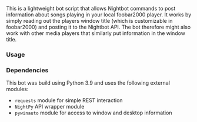 This is a lightweight bot script that allows Nightbot commands to post information about songs playing in your local foobar2000 player. It works by simply reading out the players window title (which is customizable in foobar2000) and posting it to the Nightbot API. The bot therefore might also work with other media players that similarly put information in the window title.

### Usage

### Dependencies

This bot was build using Python 3.9 and uses the following external modules:

+ ``requests`` module for simple REST interaction
+ ``NightPy`` API wrapper module
+ ``pywinauto`` module for access to window and desktop information